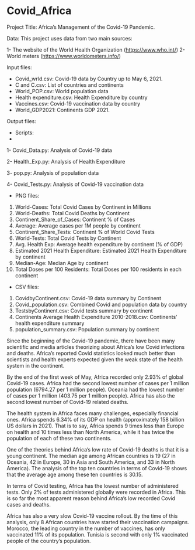 # Covid_Africa
Project Title: Africa’s Management of the Covid-19 Pandemic.

Data: This project uses data from two main sources:

1-	The website of the World Health Organization (https://www.who.int/)
2-	World meters (https://www.worldometers.info/)

Input files: 
-	Covid_wrld.csv: Covid-19 data by Country up to May 6, 2021.
-	C and C.csv: List of countries and continents
-	World_POP.csv: World population data
-	Health expenditure.csv: Health Expenditure by country
-	Vaccines.csv: Covid-19 vaccination data by country
-	World_GDP2021: Continents GDP 2021.

Output files: 
-	Scripts: 
-	
1-	Covid_Data.py: Analysis of Covid-19 data

2-	Health_Exp.py: Analysis of Health Expenditure

3-	pop.py: Analysis of population data

4-	Covid_Tests.py: Analysis of Covid-19 vaccination data

-	PNG files:
1.	World-Cases: Total Covid Cases by Continent in Millions
2.	World-Deaths: Total Covid Deaths by Continent
3.	Continent_Share_of_Cases: Continent % of Cases
4.	Average: Average cases per 1M people by continent
5.	Continent_Share_Tests: Continent % of World Covid Tests
6.	World-Tests: Total Covid Tests by Continent
7.	Avg. Health Exp: Average health expenditure by continent (% of GDP)
8.	Estimated 2021 Health Expenditure: Estimated 2021 Health Expenditure by continent
9.	Median-Age: Median Age by continent
10.	Total Doses per 100 Residents: Total Doses per 100 residents in each continent

-	CSV files:
1.	CovidbyContinent.csv: Covid-19 data summary by Continent
2.	Covid_population.csv: Combined Covid and population data by country
3.	TestsbyContinent.csv: Covid tests summary by continent
4.	Continents Average Health Expenditure 2010-2018.csv: Continents’ health expenditure summary
5.	population_summary.csv: Population summary by continent

Since the beginning of the Covid-19 pandemic, there have been many scientific and media articles theorizing about Africa’s low Covid infections and deaths. Africa’s reported Covid statistics looked much better than scientists and health experts expected given the weak state of the health system in the continent. 

By the end of the first week of May, Africa recorded only 2.93% of global Covid-19 cases. Africa had the second lowest number of cases per 1 million population (6794.27 per 1 million people). Oceania had the lowest number of cases per 1 million (403.75 per 1 million people). Africa has also the second lowest number of Covid-19 related deaths. 

The health system in Africa faces many challenges, especially financial ones. Africa spends 6.34% of its GDP on health (approximately 158 billion US dollars in 2021). That is to say, Africa spends 9 times less than Europe on health and 10 times less than North America, while it has twice the population of each of these two continents. 

One of the theories behind Africa’s low rate of Covid-19 deaths is that it is a young continent. The median age among African countries is 19 (27 in Oceania, 42 in Europe, 30 in Asia and South America, and 33 in North America). The analysis of the top ten countries in terms of Covid-19 shows that the average age among these ten countries is 30.15. 

In terms of Covid testing, Africa has the lowest number of administered tests. Only 2% of tests administered globally were recorded in Africa. This is so far the most apparent reason behind Africa’s low recorded Covid cases and deaths. 

Africa has also a very slow Covid-19 vaccine rollout. By the time of this analysis, only 8 African countries have started their vaccination campaigns. Morocco, the leading country in the number of vaccines, has only vaccinated 11% of its population. Tunisia is second with only 1% vaccinated people of the country’s population.  

